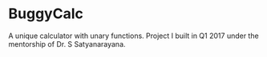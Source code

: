 # BuggyCalc
A unique calculator with unary functions.
Project I built in Q1 2017 under the mentorship of Dr. S Satyanarayana.
